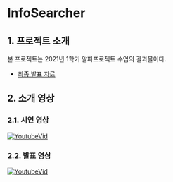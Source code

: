 # InfoSearcher

## 1. 프로젝트 소개

본 프로젝트는 2021년 1학기 알파프로젝트 수업의 결과물이다.

- [최종 발표 자료](https://github.com/c0510gy/InfoSearcher/blob/main/docs/InfoSearcher_%EC%B5%9C%EC%A2%85%EB%B0%9C%ED%91%9C%EC%9E%90%EB%A3%8C.pdf)

## 2. 소개 영상

### 2.1. 시연 영상

[![YoutubeVid](http://img.youtube.com/vi/NWwWfoRNmng/0.jpg)](http://www.youtube.com/watch?v=NWwWfoRNmng)

### 2.2. 발표 영상

[![YoutubeVid](http://img.youtube.com/vi/rO_7Hhlik6E/0.jpg)](http://www.youtube.com/watch?v=rO_7Hhlik6E)
